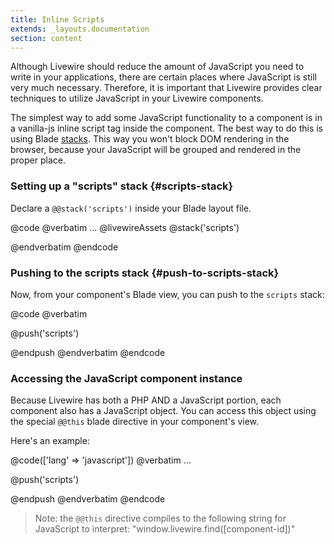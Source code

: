 ```yaml
---
title: Inline Scripts
extends: _layouts.documentation
section: content
---
```


Although Livewire should reduce the amount of JavaScript you need to write in your applications, there are certain places where JavaScript is still very much necessary. Therefore, it is important that Livewire provides clear techniques to utilize JavaScript in your Livewire components.

The simplest way to add some JavaScript functionality to a component is in a vanilla-js inline script tag inside the component. The best way to do this is using Blade [stacks](https://laravel.com/docs/6.0/blade#stacks). This way you won't block DOM rendering in the browser, because your JavaScript will be grouped and rendered in the proper place.

### Setting up a "scripts" stack {#scripts-stack}

Declare a `@@stack('scripts')` inside your Blade layout file.

@code
@verbatim
...
    @livewireAssets
    @stack('scripts')
</head>
@endverbatim
@endcode

### Pushing to the scripts stack {#push-to-scripts-stack}

Now, from your component's Blade view, you can push to the `scripts` stack:

@code
@verbatim
<div>
    <!-- Your components HTML -->
</div>

@push('scripts')
<script type="text/javascript">
    // Your JS here.
</script>
@endpush
@endverbatim
@endcode

### Accessing the JavaScript component instance

Because Livewire has both a PHP AND a JavaScript portion, each component also has a JavaScript object. You can access this object using the special `@@this` blade directive in your component's view.

Here's an example:

@code(['lang' => 'javascript'])
@verbatim
...

@push('scripts')
<script type="text/javascript">
    // Get the value of the "count" property
    var someValue = @this.get('count')

    // Set the value of the "count" property
    @this.set('count', 5)

    // Call the increment component action
    @this.call('increment')
</script>
@endpush
@endverbatim
@endcode

> Note: the `@@this` directive compiles to the following string for JavaScript to interpret: "window.livewire.find([component-id])"
